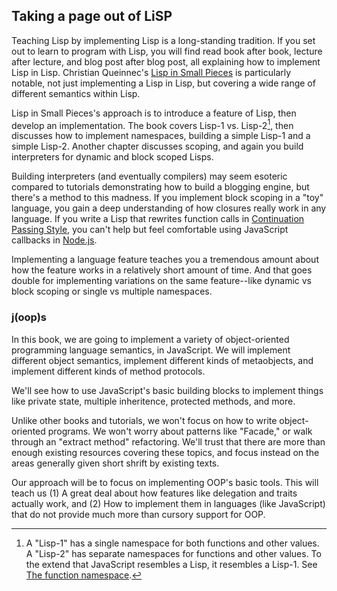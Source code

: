 ## Taking a page out of LiSP

Teaching Lisp by implementing Lisp is a long-standing tradition. If you set out to learn to program with Lisp, you will find read book after book, lecture after lecture, and blog post after blog post, all explaining how to implement Lisp in Lisp. Christian Queinnec's [Lisp in Small Pieces][LiSP] is particularly notable, not just implementing a Lisp in Lisp, but covering a wide range of different semantics within Lisp.

[LiSP]: http://www.amazon.com/gp/product/B00AKE1U6O/ref=as_li_ss_tl?ie=UTF8&camp=1789&creative=390957&creativeASIN=B00AKE1U6O&linkCode=as2&tag=raganwald001-20

Lisp in Small Pieces's approach is to introduce a feature of Lisp, then develop an implementation. The book covers Lisp-1 vs. Lisp-2[^onevstwo], then discusses how to implement namespaces, building a simple Lisp-1 and a simple Lisp-2. Another chapter discusses scoping, and again you build interpreters for dynamic and block scoped Lisps.

[^onevstwo]: A "Lisp-1" has a single namespace for both functions and other values. A "Lisp-2" has separate namespaces for functions and other values. To the extend that JavaScript resembles a Lisp, it resembles a Lisp-1. See [The function namespace](http://en.wikipedia.org/wiki/Common_Lisp#The_function_namespace).

Building interpreters (and eventually compilers) may seem esoteric compared to tutorials demonstrating how to build a blogging engine, but there's a method to this madness. If you implement block scoping in a "toy" language, you gain a deep understanding of how closures really work in any language. If you write a Lisp that rewrites function calls in [Continuation Passing Style][CPS], you can't help but feel comfortable using JavaScript callbacks in [Node.js].

[CPS]: https://en.wikipedia.org/wiki/Continuation-passing_style
[Node.js]: http://nodejs.org/about/

Implementing a language feature teaches you a tremendous amount about how the feature works in a relatively short amount of time. And that goes double for implementing variations on the same feature--like dynamic vs block scoping or single vs multiple namespaces.

### j(oop)s

In this book, we are going to implement a variety of object-oriented programming language semantics, in JavaScript. We will implement different object semantics, implement different kinds of metaobjects, and implement different kinds of method protocols.

We'll see how to use JavaScript's basic building blocks to implement things like private state, multiple inheritence, protected methods, and more.

Unlike other books and tutorials, we won't focus on how to write object-oriented programs. We won't worry about patterns like "Facade," or walk through an "extract method" refactoring. We'll trust that there are more than enough existing resources covering these topics, and focus instead on the areas generally given short shrift by existing texts.

Our approach will be to focus on implementing OOP's basic tools. This will teach us (1) A great deal about how features like delegation and traits actually work, and (2) How to implement them in languages (like JavaScript) that do not provide much more than cursory support for OOP.

